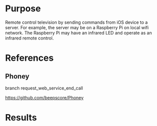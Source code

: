 # Purpose
Remote control television by sending commands from iOS device to a server.
For example, the server may be on a Raspberry Pi on local wifi network.
The Raspberry Pi may have an infrared LED and operate as an infrared remote control.

# References

## Phoney
branch request_web_service_end_call

https://github.com/beepscore/Phoney

# Results

